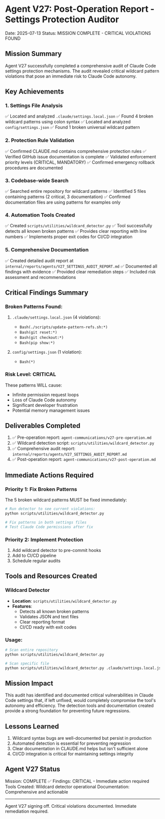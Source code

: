 # Agent V27: Post-Operation Report - Settings Protection Auditor
Date: 2025-07-13
Status: MISSION COMPLETE - CRITICAL VIOLATIONS FOUND

## Mission Summary
Agent V27 successfully completed a comprehensive audit of Claude Code settings protection mechanisms. The audit revealed critical wildcard pattern violations that pose an immediate risk to Claude Code autonomy.

## Key Achievements

### 1. Settings File Analysis
✅ Located and analyzed `.claude/settings.local.json`
✅ Found 4 broken wildcard patterns using colon syntax
✅ Located and analyzed `config/settings.json`
✅ Found 1 broken universal wildcard pattern

### 2. Protection Rule Validation
✅ Confirmed CLAUDE.md contains comprehensive protection rules
✅ Verified GitHub issue documentation is complete
✅ Validated enforcement priority levels (CRITICAL, MANDATORY)
✅ Confirmed emergency rollback procedures are documented

### 3. Codebase-wide Search
✅ Searched entire repository for wildcard patterns
✅ Identified 5 files containing patterns (2 critical, 3 documentation)
✅ Confirmed documentation files are using patterns for examples only

### 4. Automation Tools Created
✅ Created `scripts/utilities/wildcard_detector.py`
✅ Tool successfully detects all known broken patterns
✅ Provides clear reporting with line numbers
✅ Implements proper exit codes for CI/CD integration

### 5. Comprehensive Documentation
✅ Created detailed audit report at `internal/reports/agents/V27_SETTINGS_AUDIT_REPORT.md`
✅ Documented all findings with evidence
✅ Provided clear remediation steps
✅ Included risk assessment and recommendations

## Critical Findings Summary

### Broken Patterns Found:
1. `.claude/settings.local.json` (4 violations):
   - `Bash(./scripts/update-pattern-refs.sh:*)`
   - `Bash(git reset:*)`
   - `Bash(git checkout:*)`
   - `Bash(pip show:*)`

2. `config/settings.json` (1 violation):
   - `Bash(*)`

### Risk Level: CRITICAL
These patterns WILL cause:
- Infinite permission request loops
- Loss of Claude Code autonomy
- Significant developer frustration
- Potential memory management issues

## Deliverables Completed
1. ✅ Pre-operation report: `agent-communications/v27-pre-operation.md`
2. ✅ Wildcard detection script: `scripts/utilities/wildcard_detector.py`
3. ✅ Comprehensive audit report: `internal/reports/agents/V27_SETTINGS_AUDIT_REPORT.md`
4. ✅ Post-operation report: `agent-communications/v27-post-operation.md`

## Immediate Actions Required

### Priority 1: Fix Broken Patterns
The 5 broken wildcard patterns MUST be fixed immediately:
```bash
# Run detector to see current violations:
python scripts/utilities/wildcard_detector.py

# Fix patterns in both settings files
# Test Claude Code permissions after fix
```

### Priority 2: Implement Protection
1. Add wildcard detector to pre-commit hooks
2. Add to CI/CD pipeline
3. Schedule regular audits

## Tools and Resources Created

### Wildcard Detector
- **Location**: `scripts/utilities/wildcard_detector.py`
- **Features**: 
  - Detects all known broken patterns
  - Validates JSON and text files
  - Clear reporting format
  - CI/CD ready with exit codes

### Usage:
```bash
# Scan entire repository
python scripts/utilities/wildcard_detector.py

# Scan specific file
python scripts/utilities/wildcard_detector.py .claude/settings.local.json
```

## Mission Impact
This audit has identified and documented critical vulnerabilities in Claude Code settings that, if left unfixed, would completely compromise the tool's autonomy and efficiency. The detection tools and documentation created provide a strong foundation for preventing future regressions.

## Lessons Learned
1. Wildcard syntax bugs are well-documented but persist in production
2. Automated detection is essential for preventing regression
3. Clear documentation in CLAUDE.md helps but isn't sufficient alone
4. CI/CD integration is critical for maintaining settings integrity

## Agent V27 Status
Mission: COMPLETE ✅
Findings: CRITICAL - Immediate action required
Tools Created: Wildcard detector operational
Documentation: Comprehensive and actionable

---
Agent V27 signing off. Critical violations documented. Immediate remediation required.
